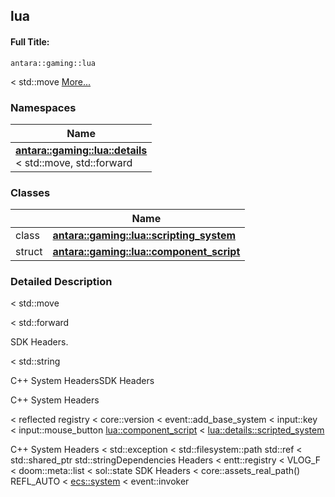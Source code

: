 

## lua

#### Full Title:
```
antara::gaming::lua
```




< std::move  [More...](#detailed-description)





### Namespaces

| Name           |
| -------------- |
| **[antara::gaming::lua::details](Namespaces/namespaceantara_1_1gaming_1_1lua_1_1details.md)** <br>< std::move, std::forward  |

### Classes

|                | Name           |
| -------------- | -------------- |
| class | **[antara::gaming::lua::scripting_system](Classes/classantara_1_1gaming_1_1lua_1_1scripting__system.md)**  |
| struct | **[antara::gaming::lua::component_script](Classes/structantara_1_1gaming_1_1lua_1_1component__script.md)**  |







### Detailed Description

< std::move 

























< std::forward

SDK Headers.

< std::string

C++ System HeadersSDK Headers

C++ System Headers

< reflected registry < core::version < event::add_base_system < input::key < input::mouse_button [lua::component_script](Classes/structantara_1_1gaming_1_1lua_1_1component__script.md) < [lua::details::scripted_system](Classes/classantara_1_1gaming_1_1lua_1_1details_1_1scripted__system.md)

C++ System Headers < std::exception < std::filesystem::path std::ref < std::shared_ptr std::stringDependencies Headers < entt::registry < VLOG_F < doom::meta::list < sol::state SDK Headers < core::assets_real_path() REFL_AUTO < [ecs::system](Classes/classantara_1_1gaming_1_1ecs_1_1system.md) < event::invoker 











